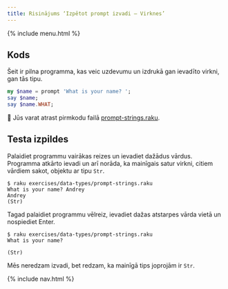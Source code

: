 ```yaml
---
title: Risinājums ‘Izpētot prompt izvadi — Virknes’
---
```


{% include menu.html %}

## Kods

Šeit ir pilna programma, kas veic uzdevumu un izdrukā gan ievadīto virkni, gan tās tipu.

```raku
my $name = prompt 'What is your name? ';
say $name;
say $name.WHAT;
```

🦋 Jūs varat atrast pirmkodu failā [prompt-strings.raku](https://github.com/ash/raku-course/blob/master/exercises/typed-variables/prompt-strings.raku).

## Testa izpildes

Palaidiet programmu vairākas reizes un ievadiet dažādus vārdus. Programma atkārto ievadi un arī norāda, ka mainīgais satur virkni, citiem vārdiem sakot, objektu ar tipu `Str`.

```console
$ raku exercises/data-types/prompt-strings.raku
What is your name? Andrey
Andrey
(Str)
```

Tagad palaidiet programmu vēlreiz, ievadiet dažas atstarpes vārda vietā un nospiediet Enter.

```console
$ raku exercises/data-types/prompt-strings.raku
What is your name?    

(Str)
```

Mēs neredzam izvadi, bet redzam, ka mainīgā tips joprojām ir `Str`.

{% include nav.html %}